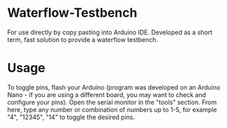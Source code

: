 # Waterflow-Testbench
For use directly by copy pasting into Arduino IDE. Developed as a short term, fast solution to provide a waterflow testbench.

# Usage
To toggle pins, flash your Arduino (program was developed on an Arduino Nano - If you are using a different board, you may want to check and configure your pins).
Open the serial monitor in the "tools" section. From here, type any number or combination of numbers up to 1-5, for example "4", "12345", "14" to toggle the desired pins.
